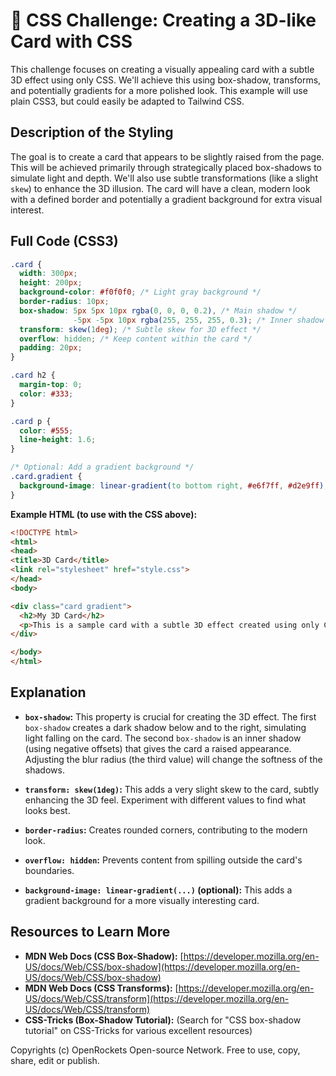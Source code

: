 # 🐞 CSS Challenge:  Creating a 3D-like Card with CSS


This challenge focuses on creating a visually appealing card with a subtle 3D effect using only CSS.  We'll achieve this using box-shadow, transforms, and potentially gradients for a more polished look.  This example will use plain CSS3, but could easily be adapted to Tailwind CSS.


## Description of the Styling

The goal is to create a card that appears to be slightly raised from the page. This will be achieved primarily through strategically placed box-shadows to simulate light and depth.  We'll also use subtle transformations (like a slight `skew`) to enhance the 3D illusion. The card will have a clean, modern look with a defined border and potentially a gradient background for extra visual interest.


## Full Code (CSS3)

```css
.card {
  width: 300px;
  height: 200px;
  background-color: #f0f0f0; /* Light gray background */
  border-radius: 10px;
  box-shadow: 5px 5px 10px rgba(0, 0, 0, 0.2), /* Main shadow */
              -5px -5px 10px rgba(255, 255, 255, 0.3); /* Inner shadow for lift */
  transform: skew(1deg); /* Subtle skew for 3D effect */
  overflow: hidden; /* Keep content within the card */
  padding: 20px;
}

.card h2 {
  margin-top: 0;
  color: #333;
}

.card p {
  color: #555;
  line-height: 1.6;
}

/* Optional: Add a gradient background */
.card.gradient {
  background-image: linear-gradient(to bottom right, #e6f7ff, #d2e9ff);
}
```

**Example HTML (to use with the CSS above):**

```html
<!DOCTYPE html>
<html>
<head>
<title>3D Card</title>
<link rel="stylesheet" href="style.css">
</head>
<body>

<div class="card gradient">
  <h2>My 3D Card</h2>
  <p>This is a sample card with a subtle 3D effect created using only CSS.  Note the use of box-shadows and transforms.</p>
</div>

</body>
</html>
```

## Explanation

* **`box-shadow`:**  This property is crucial for creating the 3D effect. The first `box-shadow` creates a dark shadow below and to the right, simulating light falling on the card. The second `box-shadow` is an inner shadow (using negative offsets) that gives the card a raised appearance.  Adjusting the blur radius (the third value) will change the softness of the shadows.

* **`transform: skew(1deg)`:** This adds a very slight skew to the card, subtly enhancing the 3D feel.  Experiment with different values to find what looks best.

* **`border-radius`:**  Creates rounded corners, contributing to the modern look.

* **`overflow: hidden`:** Prevents content from spilling outside the card's boundaries.

* **`background-image: linear-gradient(...)` (optional):**  This adds a gradient background for a more visually interesting card.


## Resources to Learn More

* **MDN Web Docs (CSS Box-Shadow):** [https://developer.mozilla.org/en-US/docs/Web/CSS/box-shadow](https://developer.mozilla.org/en-US/docs/Web/CSS/box-shadow)
* **MDN Web Docs (CSS Transforms):** [https://developer.mozilla.org/en-US/docs/Web/CSS/transform](https://developer.mozilla.org/en-US/docs/Web/CSS/transform)
* **CSS-Tricks (Box-Shadow Tutorial):** (Search for "CSS box-shadow tutorial" on CSS-Tricks for various excellent resources)


Copyrights (c) OpenRockets Open-source Network. Free to use, copy, share, edit or publish.

